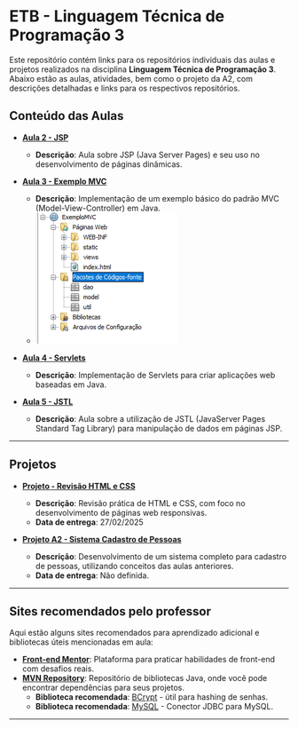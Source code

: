 # ETB - Linguagem Técnica de Programação 3

Este repositório contém links para os repositórios individuais das aulas e projetos realizados na disciplina **Linguagem Técnica de Programação 3**. Abaixo estão as aulas, atividades, bem como o projeto da A2, com descrições detalhadas e links para os respectivos repositórios.

## Conteúdo das Aulas

* **[Aula 2 - JSP](https://github.com/alineop120/aula-jsp)**
   - **Descrição**: Aula sobre JSP (Java Server Pages) e seu uso no desenvolvimento de páginas dinâmicas.
   
* **[Aula 3 - Exemplo MVC](https://github.com/alineop120/exemplo-mvc)**
   - **Descrição**: Implementação de um exemplo básico do padrão MVC (Model-View-Controller) em Java.
   - ![Exemplo MVC](estrutura_mvc.png)

* **[Aula 4 - Servlets](https://github.com/alineop120/aula-servlet)**
   - **Descrição**: Implementação de Servlets para criar aplicações web baseadas em Java.

* **[Aula 5 - JSTL](https://github.com/alineop120/aula-jstl)**
   - **Descrição**: Aula sobre a utilização de JSTL (JavaServer Pages Standard Tag Library) para manipulação de dados em páginas JSP.

---

## Projetos

* **[Projeto - Revisão HTML e CSS](https://github.com/alineop120/projeto-recipe-main)**
    - **Descrição**: Revisão prática de HTML e CSS, com foco no desenvolvimento de páginas web responsivas.
    - **Data de entrega**: 27/02/2025

* **[Projeto A2 - Sistema Cadastro de Pessoas](https://github.com/alineop120/projeto-a2-sistema-cadastro-de-pessoas)**
   - **Descrição**: Desenvolvimento de um sistema completo para cadastro de pessoas, utilizando conceitos das aulas anteriores.
   - **Data de entrega**: Não definida.

---

## Sites recomendados pelo professor

Aqui estão alguns sites recomendados para aprendizado adicional e bibliotecas úteis mencionadas em aula:

- **[Front-end Mentor](https://www.frontendmentor.io/)**: Plataforma para praticar habilidades de front-end com desafios reais.
- **[MVN Repository](https://mvnrepository.com/)**: Repositório de bibliotecas Java, onde você pode encontrar dependências para seus projetos.
  - **Biblioteca recomendada**: [BCrypt](https://mvnrepository.com/artifact/org.mindrot.bcrypt/bcrypt/0.3) - útil para hashing de senhas.
  - **Biblioteca recomendada**: [MySQL](https://mvnrepository.com/artifact/mysql/mysql-connector-java) - Conector JDBC para MySQL.

---

